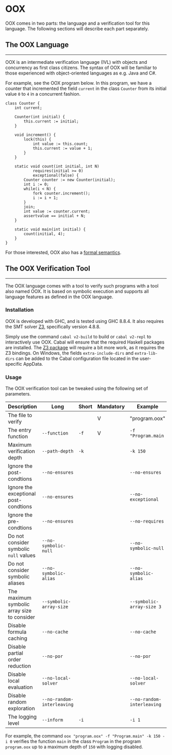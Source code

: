 # OOX
OOX comes in two parts: the language and a verification tool for this language. The following sections will describe each part separately.

## The OOX Language

---

OOX is an intermediate verification language (IVL) with objects and concurrency as first class citizens. The syntax of OOX will be familiar to those experienced with object-oriented languages as e.g. Java and C#.

For example, see the OOX program below. In this program, we have a counter that incremented the field `current` in the class `Counter` from its initial value `0` to `4` in a concurrent fashion.

```none
class Counter {
    int current;

    Counter(int initial) {
        this.current := initial; 
    }
        
    void increment() {
        lock(this) {
            int value := this.count;
            this.current := value + 1;
        }
    }

    static void count(int initial, int N)
            requires(initial >= 0)
            exceptional(false) {
        Counter counter := new Counter(initial);
        int i := 0;
        while(i < N) {
            fork counter.increment();
            i := i + 1;
        }
        join;
        int value := counter.current;
        assertvalue == initial + N;
    }
                
    static void main(int initial) { 
        count(initial, 4); 
    }
}
```

For those interested, OOX also has a [formal semantics](https://dspace.library.uu.nl/bitstream/handle/1874/396688/thesis.pdf?sequence=1).

## The OOX Verification Tool

---

The OOX language comes with a tool to verify such programs with a tool also named OOX. It is based on symbolic execution and supports all language features as defined in the OOX language.

### Installation

OOX is developed with GHC, and is tested using GHC 8.8.4. It also requires the SMT solver [Z3](https://github.com/Z3Prover/z3), specifically version 4.8.8.

Simply use the command `cabal v2-build` to build or `cabal v2-repl` to interactively use OOX. Cabal will ensure that the required Haskell packages are installed. The [Z3 package](https://hackage.haskell.org/package/z3) will require a bit more work, as it requires the Z3 bindings. On Windows, the fields `extra-include-dirs` and `extra-lib-dirs` can be added to the Cabal configuration file located in the user-specific AppData.

### Usage

The OOX verification tool can be tweaked using the following set of parameters.

| Description | Long | Short | Mandatory | Example |
| -           | -    | -     | -         | -       |
| The file to verify |            |       | V         | "program.oox" |
| The entry function | `--function` | `-f`    | V | `-f "Program.main` |
| Maximum verification depth | `--path-depth` | `-k` |  | `-k 150` |
| Ignore the post-condtions | `--no-ensures` | | | `--no-ensures` |
| Ignore the exceptional post-condtions | `--no-ensures` | | | `--no-exceptional` |
| Ignore the pre-condtions | `--no-ensures` | | | `--no-requires` |
| Do not consider symbolic `null`  values | `--no-symbolic-null` | | | `--no-symbolic-null` |
| Do not consider symbolic  aliases | `--no-symbolic-alias` | | | `--no-symbolic-alias` |
| The maximum symbolic array size to consider | `--symbolic-array-size` | | | `--symbolic-array-size 3` |
| Disable formula caching | `--no-cache` | | | `--no-cache` |
| Disable partial order reduction | `--no-por` | | | `--no-por` |
| Disable local evaluation | `--no-local-solver` | | | `--no-local-solver` |
| Disable random exploration | `--no-random-interleaving` | | | `--no-random-interleaving` |
| The logging level | `--inform` | `-i` | | `-i 1` |

For example, the command `oox "program.oox" -f "Program.main" -k 150 -i 0` verifies the function `main` in the class `Program` in the program `program.oox` up to a maximum depth of `150` with logging disabled.

